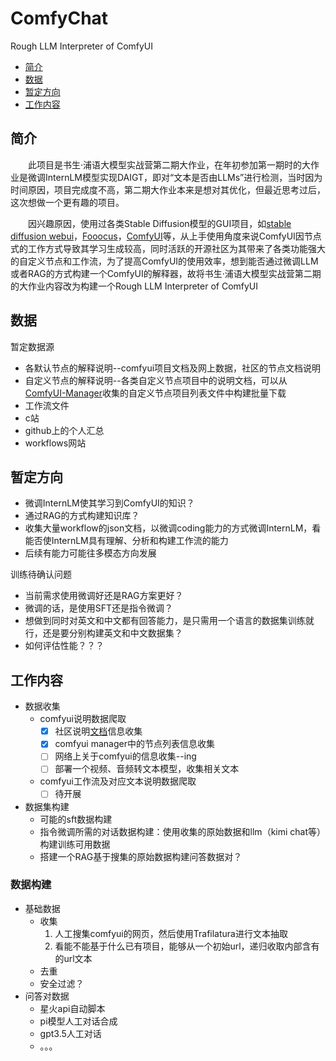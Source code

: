 # ComfyChat
Rough LLM Interpreter of ComfyUI

- [简介](#简介)
- [数据](#数据)
- [暂定方向](#暂定方向)
- [工作内容](#工作内容)

## 简介
&emsp;&emsp;此项目是书生·浦语大模型实战营第二期大作业，在年初参加第一期时的大作业是微调InternLM模型实现DAIGT，即对“文本是否由LLMs”进行检测，当时因为时间原因，项目完成度不高，第二期大作业本来是想对其优化，但最近思考过后，这次想做一个更有趣的项目。

&emsp;&emsp;因兴趣原因，使用过各类Stable Diffusion模型的GUI项目，如[stable diffusion webui](https://github.com/AUTOMATIC1111/stable-diffusion-webui)，[Fooocus](https://github.com/lllyasviel/Fooocus)，[ComfyUI](https://github.com/comfyanonymous/ComfyUI)等，从上手使用角度来说ComfyUI因节点式的工作方式导致其学习生成较高，同时活跃的开源社区为其带来了各类功能强大的自定义节点和工作流，为了提高ComfyUI的使用效率，想到能否通过微调LLM或者RAG的方式构建一个ComfyUI的解释器，故将书生$·$浦语大模型实战营第二期的大作业内容改为构建一个Rough LLM Interpreter of ComfyUI

## 数据

暂定数据源
 - 各默认节点的解释说明--comfyui项目文档及网上数据，社区的节点文档说明
 - 自定义节点的解释说明--各类自定义节点项目中的说明文档，可以从[
ComfyUI-Manager](https://github.com/ltdrdata/ComfyUI-Manager)收集的自定义节点项目列表文件中构建批量下载
 - 工作流文件
  - c站
  - github上的个人汇总
  - workflows网站


## 暂定方向
- 微调InternLM使其学习到ComfyUI的知识？
- 通过RAG的方式构建知识库？
- 收集大量workflow的json文档，以微调coding能力的方式微调InternLM，看能否使InternLM具有理解、分析和构建工作流的能力
- 后续有能力可能往多模态方向发展

训练待确认问题
 - 当前需求使用微调好还是RAG方案更好？
 - 微调的话，是使用SFT还是指令微调？
 - 想做到同时对英文和中文都有回答能力，是只需用一个语言的数据集训练就行，还是要分别构建英文和中文数据集？
 -  如何评估性能？？？

## 工作内容
 - 数据收集
   - comfyui说明数据爬取
     - [x] 社区说明[文档](https://blenderneko.github.io/ComfyUI-docs/#further-support)信息收集
     - [x] comfyui manager中的节点列表信息收集
     - [ ] 网络上关于comfyui的信息收集--ing
     - [ ] 部署一个视频、音频转文本模型，收集相关文本
   - comfyui工作流及对应文本说明数据爬取
     - [ ] 待开展
 - 数据集构建
   - 可能的sft数据构建
   - 指令微调所需的对话数据构建：使用收集的原始数据和llm（kimi chat等）构建训练可用数据
   - 搭建一个RAG基于搜集的原始数据构建问答数据对？
  
### 数据构建

- 基础数据
    - 收集
        1. 人工搜集comfyui的网页，然后使用Trafilatura进行文本抽取
        2. 看能不能基于什么已有项目，能够从一个初始url，递归收取内部含有的url文本
    - 去重
    - 安全过滤？
- 问答对数据
    - 星火api自动脚本
    - pi模型人工对话合成
    - gpt3.5人工对话
    - 。。。
